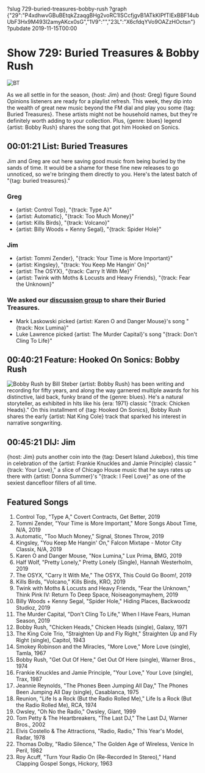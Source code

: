 ?slug 729-buried-treasures-bobby-rush
?graph {"29":"P4xdhwvGBuBEtqkZzaqgBHg2voRC1lSCcfjgvB1ATkKIPfTIExBBF14ubUbF3Hx9M493l2amyAKcx0sG","1V9":"","23L":"X6cfdqYVo9OAZzHOctsn"}
?pubdate 2019-11-15T00:00

# Show 729: Buried Treasures & Bobby Rush

![BT](https://static.soundopinions.org/images/2019/bt_4.jpg)

As we all settle in for the season, {host: Jim} and {host: Greg} figure Sound Opinions listeners are ready for a playlist refresh. This week, they dip into the wealth of great new music beyond the FM dial and play you some {tag: Buried Treasures}. These artists might not be household names, but they're definitely worth adding to your collection. Plus, {genre: blues} legend {artist: Bobby Rush} shares the song that got him Hooked on Sonics.


## 00:01:21 List: Buried Treasures
Jim and Greg are out here saving good music from being buried by the sands of time. It would be a shame for these fine new releases to go unnoticed, so we're bringing them directly to you. Here's the latest batch of "{tag: buried treasures}." 

### Greg
- {artist: Control Top}, "{track: Type A}"
- {artist: Automatic}, "{track: Too Much Money}"
- {artist: Kills Birds}, "{track: Volcano}"
- {artist: Billy Woods + ​Kenny Segal}, "{track: Spider Hole}"

### Jim
- {artist: Tommi Zender}, "{track: Your Time is More Important}"
- {artist: Kingsley}, "{track: You Keep Me Hangin' On}"
- {artist: The OSYX}, "{track: Carry It With Me}"
- {artist: Twink with Moths & Locusts and Heavy Friends}, "{track: Fear the Unknown}"

### We asked our [discussion group](https://www.facebook.com/groups/370085227250935/) to share their Buried Treasures. 
- Mark Laskowski picked {artist: Karen O and Danger Mouse}'s song "{track: Nox Lumina}"
- Luke Lawrence picked {artist: The Murder Capital}'s song "{track: Don't Cling To Life}"


## 00:40:21 Feature: Hooked On Sonics: Bobby Rush
![Bobby Rush by Bill Steber](https://static.soundopinions.org/assets/729/1V90.jpg)
{artist: Bobby Rush} has been writing and recording for fifty years, and along the way garnered multiple awards for his distinctive, laid back, funky brand of the {genre: blues}. He's a natural storyteller, as exhibited in hits like his {era: 1971} classic "{track: Chicken Heads}."  On this installment of {tag: Hooked On Sonics}, Bobby Rush shares the early {artist: Nat King Cole} track that sparked his interest in narrative songwriting. 

## 00:45:21 DIJ: Jim
{host: Jim} puts another coin into the {tag: Desert Island Jukebox}, this time in celebration of the {artist: Frankie Knuckles and Jamie Principle} classic "{track: Your Love}," a slice of Chicago House music that he says rates up there with {artist: Donna Summer}'s "{track: I Feel Love}" as one of the sexiest dancefloor fillers of all time.

## Featured Songs
1. Control Top, "Type A," Covert Contracts, Get Better, 2019
1. Tommi Zender, "Your Time is More Important," More Songs About Time, N/A, 2019
1. Automatic, "Too Much Money," Signal, Stones Throw, 2019
1. Kingsley, "You Keep Me Hangin' On," Falcon Mixtape - Motor City Classix, N/A, 2019
1. Karen O and Danger Mouse, "Nox Lumina," Lux Prima, BMG, 2019
1. Half Wolf, "Pretty Lonely," Pretty Lonely (Single), Hannah Westerholm, 2019
1. The OSYX, "Carry It With Me," The OSYX, This Could Go Boom!, 2019
1. Kills Birds, "Volcano," Kills Birds, KRO, 2019
1. Twink with Moths & Locusts and Heavy Friends, "Fear the Unknown," Think Pink IV: Return To Deep Space, Noiseagonymayhem, 2019
1. Billy Woods + ​Kenny Segal, "Spider Hole," Hiding Places, Backwoodz Studioz, 2019
1. The Murder Capital, "Don't Cling To Life," When I Have Fears, Human Season, 2019
1. Bobby Rush, "Chicken Heads," Chicken Heads (single), Galaxy, 1971
1. The King Cole Trio, "Straighten Up and Fly Right," Straighten Up and Fly Right (single), Capitol, 1943
1. Smokey Robinson and the Miracles, "More Love," More Love (single), Tamla, 1967
1. Bobby Rush, "Get Out Of Here," Get Out Of Here (single), Warner Bros., 1974
1. Frankie Knuckles and Jamie Principle, "Your Love," Your Love (single), Trax, 1987
1. Jeannie Reynolds, "The Phones Been Jumping All Day," The Phones Been Jumping All Day (single), Casablanca, 1975
1. Reunion, "Life Is a Rock (But the Radio Rolled Me)," Life Is a Rock (But the Radio Rolled Me), RCA, 1974
1. Owsley, "Oh No the Radio," Owsley, Giant, 1999
1. Tom Petty & The Heartbreakers, "The Last DJ," The Last DJ, Warner Bros., 2002
1. Elvis Costello & The Attractions, "Radio, Radio," This Year's Model, Radar, 1978
1. Thomas Dolby, "Radio Silence," The Golden Age of Wireless, Venice In Peril, 1982
1. Roy Acuff, "Turn Your Radio On (Re-Recorded In Stereo)," Hand Clapping Gospel Songs, Hickory, 1963
